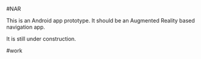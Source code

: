 #NAR

This is an Android app prototype. It should be an Augmented Reality based navigation app.

It is still under construction.

#work
